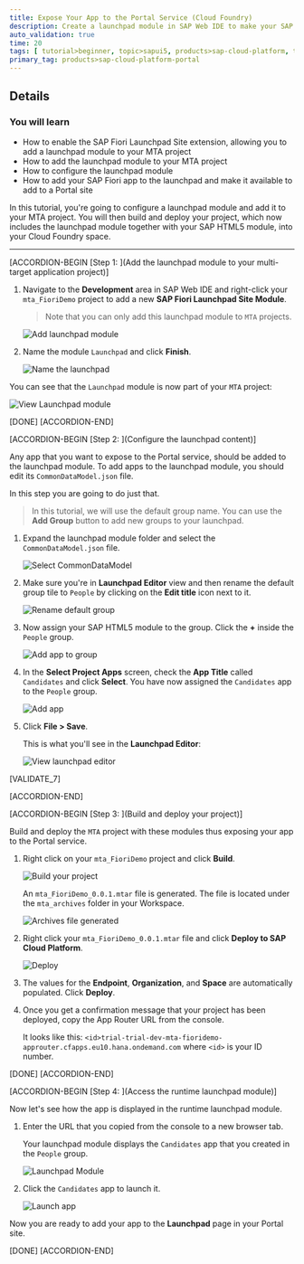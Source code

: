 ```yaml
---
title: Expose Your App to the Portal Service (Cloud Foundry)
description: Create a launchpad module in SAP Web IDE to make your SAP Fiori app available for use in the Portal.
auto_validation: true
time: 20
tags: [ tutorial>beginner, topic>sapui5, products>sap-cloud-platform, topic>html5, topic>sapui5, products>sap-cloud-platform-for-the-cloud-foundry-environment, products>sap-fiori, products>sap-web-ide]
primary_tag: products>sap-cloud-platform-portal
---
```


## Details
### You will learn
  - How to enable the SAP Fiori Launchpad Site extension, allowing you to add a launchpad module to your MTA project
  - How to add the launchpad module to your MTA project
  - How to configure the launchpad module
  - How to add your SAP Fiori app to the launchpad and make it available to add to a Portal site

In this tutorial, you're going to configure a launchpad module and add it to your MTA project. You will then build and deploy your project, which now includes the launchpad module together with your SAP HTML5 module, into your Cloud Foundry space.

---


[ACCORDION-BEGIN [Step 1: ](Add the launchpad module to your multi-target application project)]

1. Navigate to the **Development** area in SAP Web IDE and right-click your `mta_FioriDemo` project to add a new **SAP Fiori Launchpad Site Module**.

    > Note that you can only add this launchpad module to `MTA` projects.

      ![Add launchpad module](8_new_launchpad_module.png)

2. Name the module `Launchpad` and click **Finish**.

      ![Name the launchpad](9_name_launchpad_module.png)

You can see that the `Launchpad` module is now part of your `MTA` project:

  ![View Launchpad module](10_view_launchpad_module.png)

[DONE]
[ACCORDION-END]


[ACCORDION-BEGIN [Step 2: ](Configure the launchpad content)]

Any app that you want to expose to the Portal service, should be added to the launchpad module. To add apps to the launchpad module, you should edit its `CommonDataModel.json` file.

In this step you are going to do just that.

>In this tutorial, we will use the default group name. You can use the **Add Group** button to add new groups to your launchpad.


1. Expand the launchpad module folder and select the `CommonDataModel.json` file.

    ![Select CommonDataModel](11_commondatamodel_json.png)

2. Make sure you're in **Launchpad Editor** view and then rename the default group tile to `People` by clicking on the **Edit title** icon next to it.

    ![Rename default group](13_name_group.png)


3. Now assign your SAP HTML5 module to the group. Click the **+** inside the `People` group.

    ![Add app to group](12_app_to_group.png)

4. In the **Select Project Apps** screen, check the **App Title** called `Candidates` and click **Select**. You have now assigned the `Candidates` app to the `People` group.

    ![Add app](14_add_app.png)

5. Click **File > Save**.

    This is what you'll see in the **Launchpad Editor**:

    ![View launchpad editor](15_view_launchpad_editor.png)

[VALIDATE_7]

[ACCORDION-END]


[ACCORDION-BEGIN [Step 3: ](Build and deploy your project)]

Build and deploy the `MTA` project with these modules thus exposing your app to the Portal service.

1. Right click on your `mta_FioriDemo` project and click **Build**.

    ![Build your project](16_build.png)


    An `mta_FioriDemo_0.0.1.mtar` file is generated. The file is located under the `mta_archives` folder in your Workspace.

      ![Archives file generated](19_expand_archives_folder.png)

  2. Right click your `mta_FioriDemo_0.0.1.mtar` file and click **Deploy to SAP Cloud Platform**.

      ![Deploy](17_deploy.png)

  3. The values for the **Endpoint**, **Organization**, and **Space** are automatically populated.  Click **Deploy**.

  4. Once you get a confirmation message that your project has been deployed, copy the App Router URL from the console.  

      It looks like this:
      `<id>trial-trial-dev-mta-fioridemo-approuter.cfapps.eu10.hana.ondemand.com`
      where `<id>` is your ID number.

[DONE]
[ACCORDION-END]



[ACCORDION-BEGIN [Step 4: ](Access the runtime launchpad module)]

Now let's see how the app is displayed in the runtime launchpad module.

1.  Enter the URL that you copied from the console to a new browser tab.

    Your launchpad module displays the `Candidates` app that you created in the `People` group.

    ![Launchpad Module](20_deployed_module.png)

2.  Click the `Candidates` app to launch it.

    ![Launch app](21_click_app.png)

Now you are ready to add your app to the **Launchpad** page in your Portal site.

[DONE]
[ACCORDION-END]
